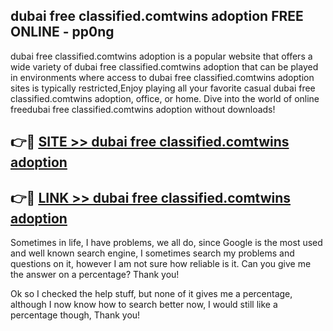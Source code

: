 ## dubai free classified.comtwins adoption FREE ONLINE - pp0ng

dubai free classified.comtwins adoption is a popular website that offers a wide variety of dubai free classified.comtwins adoption that can be played in environments where access to dubai free classified.comtwins adoption sites is typically restricted,Enjoy playing all your favorite casual dubai free classified.comtwins adoption, office, or home. Dive into the world of online freedubai free classified.comtwins adoption without downloads!

## 👉🔴 [SITE >> dubai free classified.comtwins adoption](http://news.freeplayer.one?title=dubai_free_classified.comtwins_adoption&ref=FRRE)

## 👉🔴 [LINK >> dubai free classified.comtwins adoption](http://news.freeplayer.one?title=dubai_free_classified.comtwins_adoption&ref=FREE)

Sometimes in life, I have problems, we all do, since Google is the most used and well known search engine, I sometimes search my problems and questions on it, however I am not sure how reliable is it. Can you give me the answer on a percentage? Thank you!

Ok so I checked the help stuff, but none of it gives me a percentage, although I now know how to search better now, I would still like a percentage though, Thank you!